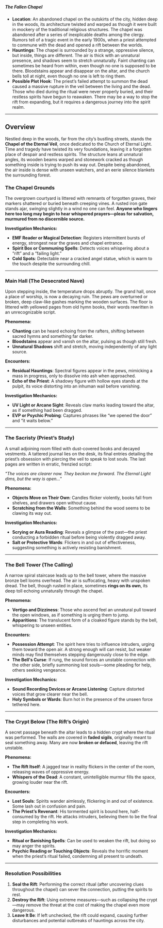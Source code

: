 ##### The Fallen Chapel

- **Location**: An abandoned chapel on the outskirts of the city, hidden deep in the woods, its architecture twisted and warped as though it were built in mockery of the traditional religious structures. The chapel was abandoned after a series of inexplicable deaths among the clergy. Rumors tell of a tragic event in the early 1900s, when a priest attempted to commune with the dead and opened a rift between the worlds.
- **Hauntings**: The chapel is surrounded by a strange, oppressive silence, but inside, things are different. The air is thick with an unnatural presence, and shadows seem to stretch unnaturally. Faint chanting can sometimes be heard from within, even though no one is supposed to be there. Bloodstains appear and disappear on the altar, and the church bells toll at night, even though no one is left to ring them.
- **Possible Plot Hook**: The priest’s failed attempt to summon the dead caused a massive rupture in the veil between the living and the dead. Those who died during the ritual were never properly buried, and their restless spirits have begun to reawaken. There may be a way to stop the rift from expanding, but it requires a dangerous journey into the spirit realm.

---

## **Overview**
Nestled deep in the woods, far from the city’s bustling streets, stands the **Chapel of the Eternal Veil**, once dedicated to the Church of Eternal Light. Time and tragedy have twisted its very foundations, leaving it a forgotten place of despair and restless spirits. The structure leans at unnatural angles, its wooden beams warped and stonework cracked as though something inside is trying to push its way out. Despite being abandoned, the air inside is dense with unseen watchers, and an eerie silence blankets the surrounding forest.

### **The Chapel Grounds**

The overgrown courtyard is littered with remnants of forgotten graves, their markers shattered or buried beneath creeping vines. A rusted iron gate stands ajar, swinging slightly in a wind no one can feel. **Anyone who lingers here too long may begin to hear whispered prayers—pleas for salvation, murmured from no discernible source.**

**Investigation Mechanics:**
- **EMF Reader or Magical Detection**: Registers intermittent bursts of energy, strongest near the graves and chapel entrance.
- **Spirit Box or Communing Spells**: Detects voices whispering about a “rift” and a “failing light.”
- **Cold Spots**: Detectable near a cracked angel statue, which is warm to the touch despite the surrounding chill.

---

### **Main Hall (The Desecrated Nave)**

Upon stepping inside, the temperature drops abruptly. The grand hall, once a place of worship, is now a decaying ruin. The pews are overturned or broken, deep claw-like gashes marking the wooden surfaces. The floor is littered with yellowed pages from old hymn books, their words rewritten in an unrecognizable script.

**Phenomena:**
- **Chanting** can be heard echoing from the rafters, shifting between sacred hymns and something far darker.
- **Bloodstains** appear and vanish on the altar, pulsing as though still fresh.
- **Unnatural Shadows** shift and stretch, moving independently of any light source.

**Encounters:**
- **Residual Hauntings**: Spectral figures appear in the pews, mimicking a mass in progress, only to dissolve into ash when approached.
- **Echo of the Priest**: A shadowy figure with hollow eyes stands at the pulpit, its voice distorting into an inhuman wail before vanishing.

**Investigation Mechanics:**
- **UV Light or Arcane Sight**: Reveals claw marks leading toward the altar, as if something had been dragged.
- **EVP or Psychic Probing**: Captures phrases like “we opened the door” and “it waits below.”

---

### **The Sacristy (Priest’s Study)**

A small adjoining room filled with dust-covered books and decayed vestments. A tattered journal lies on the desk, its final entries detailing the priest’s obsession with piercing the veil to speak to lost souls. The last pages are written in erratic, frenzied script:

_"The voices are clearer now. They beckon me forward. The Eternal Light dims, but the way is open…"_

**Phenomena:**
- **Objects Move on Their Own**: Candles flicker violently, books fall from shelves, and drawers open without cause.
- **Scratching from the Walls**: Something behind the wood seems to be clawing its way out.

**Investigation Mechanics:**
- **Scrying or Aura Reading**: Reveals a glimpse of the past—the priest conducting a forbidden ritual before being violently dragged away.
- **Salt or Protective Wards**: Flickers in and out of effectiveness, suggesting something is actively resisting banishment.

---

### **The Bell Tower (The Calling)**

A narrow spiral staircase leads up to the bell tower, where the massive bronze bell looms overhead. The air is suffocating, heavy with unspoken dread. The bell, though rusted in place, sometimes **rings on its own**, its deep toll echoing unnaturally through the chapel.

**Phenomena:**
- **Vertigo and Dizziness**: Those who ascend feel an unnatural pull toward the open windows, as if something is urging them to jump.
- **Apparitions**: The translucent form of a cloaked figure stands by the bell, whispering to unseen entities.

**Encounters:**
- **Possession Attempt**: The spirit here tries to influence intruders, urging them toward the open air. A strong enough will can resist, but weaker minds may find themselves stepping dangerously close to the edge.
- **The Bell's Curse**: If rung, the sound forces an unstable connection with the other side, briefly summoning lost souls—some pleading for help, others seeking vengeance.

**Investigation Mechanics:**
- **Sound Recording Devices or Arcane Listening**: Capture distorted voices that grow clearer near the bell.
- **Holy Symbols or Wards**: Burn hot in the presence of the unseen force tethered here.

---

### **The Crypt Below (The Rift’s Origin)**

A secret passage beneath the altar leads to a hidden crypt where the ritual was performed. The walls are covered in **faded sigils**, originally meant to seal something away. Many are now **broken or defaced**, leaving the rift unstable.

**Phenomena:**
- **The Rift Itself**: A jagged tear in reality flickers in the center of the room, releasing waves of oppressive energy.
- **Whispers of the Dead**: A constant, unintelligible murmur fills the space, growing louder near the rift.

**Encounters:**
- **Lost Souls**: Spirits wander aimlessly, flickering in and out of existence. Some lash out in confusion and pain.
- **The Priest’s Revenant**: His tormented spirit is bound here, half-consumed by the rift. He attacks intruders, believing them to be the final step in completing his work.

**Investigation Mechanics:**
- **Ritual or Banishing Spells**: Can be used to weaken the rift, but doing so may anger the spirits.
- **Psychic Reading or Touching Objects**: Reveals the horrific moment when the priest’s ritual failed, condemning all present to undeath.

---

### **Resolution Possibilities**

1. **Seal the Rift**: Performing the correct ritual (after uncovering clues throughout the chapel) can sever the connection, putting the spirits to rest.
2. **Destroy the Rift**: Using extreme measures—such as collapsing the crypt—may remove the threat at the cost of making the chapel even more dangerous.
3. **Leave It Be**: If left unchecked, the rift could expand, causing further disturbances and potential outbreaks of hauntings across the city.